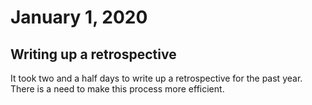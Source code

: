 # January 1, 2020

## Writing up a retrospective

It took two and a half days to write up a retrospective for the past year. There is a need to make this process more efficient.
